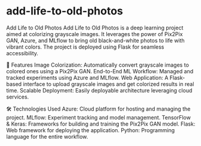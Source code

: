 # add-life-to-old-photos
Add Life to Old Photos
Add Life to Old Photos is a deep learning project aimed at colorizing grayscale images. It leverages the power of Pix2Pix GAN, Azure, and MLflow to bring old black-and-white photos to life with vibrant colors. The project is deployed using Flask for seamless accessibility.

🚀 Features
Image Colorization: Automatically convert grayscale images to colored ones using a Pix2Pix GAN.
End-to-End ML Workflow: Managed and tracked experiments using Azure and MLflow.
Web Application: A Flask-based interface to upload grayscale images and get colorized results in real time.
Scalable Deployment: Easily deployable architecture leveraging cloud services.

🛠️ Technologies Used
Azure: Cloud platform for hosting and managing the project.
MLflow: Experiment tracking and model management.
TensorFlow & Keras: Frameworks for building and training the Pix2Pix GAN model.
Flask: Web framework for deploying the application.
Python: Programming language for the entire workflow.
